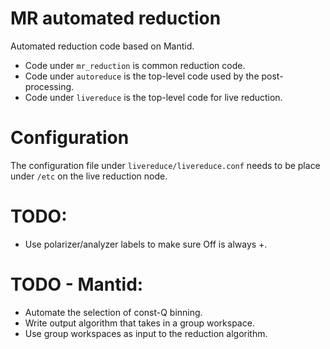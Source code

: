 # MR automated reduction
Automated reduction code based on Mantid.

 - Code under `mr_reduction` is common reduction code.
 - Code under `autoreduce` is the top-level code used by the post-processing.
 - Code under `livereduce` is the top-level code for live reduction.

# Configuration
The configuration file under `livereduce/livereduce.conf` needs to be place under `/etc` on
the live reduction node.

# TODO:
- Use polarizer/analyzer labels to make sure Off is always +.

# TODO - Mantid:
- Automate the selection of const-Q binning.
- Write output algorithm that takes in a group workspace.
- Use group workspaces as input to the reduction algorithm.
